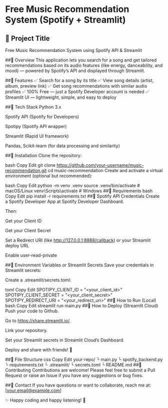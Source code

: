 # Free Music Recommendation System (Spotify + Streamlit)
## 🌟 Project Title
Free Music Recommendation System using Spotify API & Streamlit

##🔹 Overview
This application lets you search for a song and get tailored recommendations based on its audio features (like energy, danceability, and mood) — powered by Spotify’s API and displayed through Streamlit.

##🔹 Features
✅ Search for a song by its title
✅ View song details (artist, album, preview link)
✅ Get song recommendations with similar audio profiles
✅ 100% Free — just a Spotify Developer account is needed
✅ Streamlit UI — lightweight, simple, and easy to deploy

##🔹 Tech Stack
Python 3.x

Spotify API (Spotify for Developers)

Spotipy (Spotify API wrapper)

Streamlit (Rapid UI framework)

Pandas, Scikit-learn (for data processing and similarity)

##🔹 Installation
Clone the repository:

bash
Copy
Edit
git clone https://github.com/your-username/music-recommendation.git
cd music-recommendation
Create and activate a virtual environment (optional but recommended):

bash
Copy
Edit
python -m venv .venv
source .venv/bin/activate  # macOS/Linux
venv\Scripts\activate      # Windows
##🔹 Requirements
bash
Copy
Edit
pip install -r requirements.txt
##🔹 Spotify API Credentials
Create a Spotify Developer App at Spotify Developer Dashboard.

Then:

Get your Client ID

Get your Client Secret

Set a Redirect URI (like http://127.0.0.1:8888/callback) or your Streamlit deploy URL

Enable user-read-private

##🔹 Environment Variables or Streamlit Secrets
Save your credentials in Streamlit secrets:

Create a .streamlit/secrets.toml:

toml
Copy
Edit
SPOTIPY_CLIENT_ID = "<your_client_id>"
SPOTIPY_CLIENT_SECRET = "<your_client_secret>"
SPOTIPY_REDIRECT_URI = "<your_redirect_uri>"
##🔹 How to Run (Local)
bash
Copy
Edit
streamlit run main.py
##🔹 How to Deploy (Streamlit Cloud)
Push your code to Github.

Go to https://share.streamlit.io/.

Link your repository.

Set your Streamlit secrets in Streamlit Cloud’s Dashboard.

Deploy and share with friends! 🚀

##🔹 File Structure
css
Copy
Edit
your-repo/
 └ main.py
 └ spotify_backend.py
 └ requirements.txt
 └ .streamlit/
      └ secrets.toml
 └ README.md
##🔹 Contributing
Contributions are welcome!
Please feel free to submit a Pull Request or raise an Issue if you have any suggestions or bug fixes.

##🔹 Contact
If you have questions or want to collaborate, reach me at: [your.email@example.com]

✨ Happy coding and happy listening! 🍻
